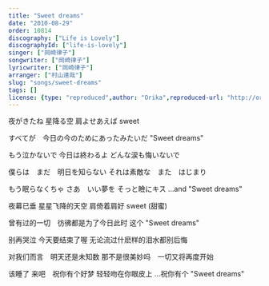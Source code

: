 ```yaml
---
title: "Sweet dreams"
date: "2010-08-29"
order: 10814
discography: ["Life is Lovely"]
discographyId: ["life-is-lovely"]
singer: ["岡崎律子"]
songwriter: ["岡崎律子"]
lyricwriter: ["岡崎律子"]
arranger: ["村山達哉"]
slug: "songs/sweet-dreams"
tags: []
license: {type: "reproduced",author: "Orika",reproduced-url: "http://orikamushi.myweb.hinet.net/",reproduced-website: "織歌蟲網站"}
---
```


夜がきたね 
星降る空 
肩よせあえば sweet 

すべてが　今日の今のためにあったみたいだ 
"Sweet dreams" 

もう泣かないで 
今日は終わるよ 
どんな涙も悔いないで 

僕らは　まだ　明日を知らない 
それは素敵な　また　はじまり 

もう眠らなくちゃ 
さあ　いい夢を 
そっと瞼にキス 
…and "Sweet dreams"

夜幕已垂
星星飞降的天空
肩倚着肩好 sweet (甜蜜)

曾有过的一切　彷彿都是为了今日此时
这个 "Sweet dreams" 

别再哭泣
今天要结束了喔
无论流过什麽样的泪水都别后悔

对我们而言　明天还是未知数
那不是很美妙吗　一切又将再度开始

该睡了
来吧　祝你有个好梦
轻轻吻在你眼皮上
…祝你有个 "Sweet dreams"
